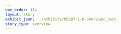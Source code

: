 ```yaml
---
nav_order: 114
layout: story
exhibit_json: ../exhibits/MEL07-1-0-overview.json
story_type: overview
---
```


